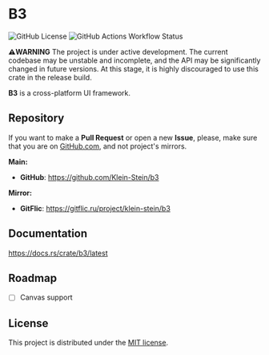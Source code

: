 # B3

![GitHub License](https://img.shields.io/github/license/Klein-Stein/b3)
![GitHub Actions Workflow Status](https://img.shields.io/github/actions/workflow/status/Klein-Stein/b3/rust.yml)

**⚠️WARNING** The project is under active development. The current codebase may be unstable and incomplete, and the API may be significantly changed in future versions. At this stage, it is highly discouraged to use this crate in the release build.

**B3** is a cross-platform UI framework.

## Repository

If you want to make a **Pull Request** or open a new **Issue**, please, make sure that you are on [GitHub.com][github], and not project's mirrors.

**Main:**

- **GitHub**: <https://github.com/Klein-Stein/b3>

**Mirror:**

- **GitFlic**: <https://gitflic.ru/project/klein-stein/b3>

## Documentation

<https://docs.rs/crate/b3/latest>

## Roadmap

- [ ] Canvas support

## License

This project is distributed under the [MIT license][license].

[github]:
https://github.com
[license]:
LICENSE

